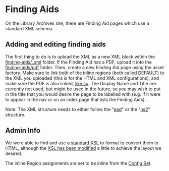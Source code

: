 # Finding Aids

On the Library Archives site, there are Finding Aid pages which use a standard XML schema.

## Adding and editing finding aids

The first thing to do is to upload the XML as a new XML block within the [finding-aids/_xml](https://cms.slc.edu:8443/entity/open.act?id=559d382a7f0000022f616fcf9e902bd7&type=folder&) folder.
If the Finding Aid has a PDF, upload it into the [finding-aids/pdf](https://cms.slc.edu:8443/entity/open.act?id=98c184377f00000272fd5ba8c426177b&type=folder&) folder.
Then, create a new Finding Aid page using the asset factory.
Make sure to link both of the inline regions (both called DEFAULT) to the XML you uploaded (this is for the HTML and XML configurations), and make sure the PDF is also linked, [like so](http://d.pr/i/6CX4).
The Display Name and Title are currently not used, but might be used in the future, so you may wish to put in the title that you would desire the page to be labelled with (e.g. if it were to appear in the nav or on an index page that lists the Finding Aids).

Note: The XML structure needs to either follow the "[ead](http://d.pr/i/d7DO)" or the "[ns2](http://d.pr/i/h0Ig)" structure.

## Admin Info

We were able to find and use a [standard XSL](https://cms.slc.edu:8443/entity/open.act?id=0e8c49b57f000002417993456f65e7ff&type=format&) to format to convert them to HTML, although the [XSL has been modified](https://cms.slc.edu:8443/entity/open.act?id=55aa44b47f0000022f616fcf7ea779b1&type=format&) a little to achieve the layout we desired.

The inline Region assignments are set to be inline from the [Config Set](http://d.pr/i/crar).

